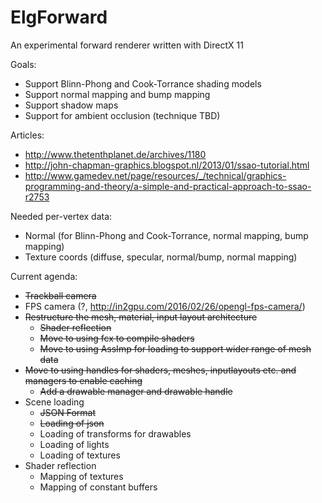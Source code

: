 # ElgForward
An experimental forward renderer written with DirectX 11

Goals:
- Support Blinn-Phong and Cook-Torrance shading models
- Support normal mapping and bump mapping
- Support shadow maps
- Support for ambient occlusion (technique TBD)

Articles:
- http://www.thetenthplanet.de/archives/1180
- http://john-chapman-graphics.blogspot.nl/2013/01/ssao-tutorial.html
- http://www.gamedev.net/page/resources/_/technical/graphics-programming-and-theory/a-simple-and-practical-approach-to-ssao-r2753

Needed per-vertex data:
- Normal (for Blinn-Phong and Cook-Torrance, normal mapping, bump mapping)
- Texture coords (diffuse, specular, normal/bump, normal mapping)

Current agenda:
- ~~Trackball camera~~
- FPS camera (?, http://in2gpu.com/2016/02/26/opengl-fps-camera/)
- ~~Restructure the mesh, material, input layout architecture~~
  - ~~Shader reflection~~
  - ~~Move to using fcx to compile shaders~~
  - ~~Move to using AssImp for loading to support wider range of mesh data~~
- ~~Move to using handles for shaders, meshes, inputlayouts etc. and managers to enable caching~~
  - ~~Add a drawable manager and drawable handle~~
- Scene loading
  - ~~JSON Format~~
  - ~~Loading of json~~
  - Loading of transforms for drawables
  - Loading of lights
  - Loading of textures
- Shader reflection
  - Mapping of textures
  - Mapping of constant buffers
